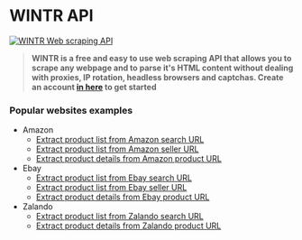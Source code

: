 # WINTR API

[![WINTR Web scraping API](https://www.wintr.com/app/template/favicon.png)](https://www.wintr.com/)

> **WINTR is a free and easy to use web scraping API that allows you to scrape any webpage and to parse it's HTML content without dealing with proxies, IP rotation, headless browsers and captchas. Create an account [in here](https://www.wintr.com/) to get started**

### Popular websites examples

  - Amazon
    - [Extract product list from Amazon search URL](https://www.wintr.com/)
    - [Extract product list from Amazon seller URL](https://www.wintr.com/)
    - [Extract product details from Amazon product URL](https://www.wintr.com/)
  - Ebay
    - [Extract product list from Ebay search URL](https://www.wintr.com/)
    - [Extract product list from Ebay seller URL](https://www.wintr.com/)
    - [Extract product details from Ebay product URL](https://www.wintr.com/)
  - Zalando
    - [Extract product list from Zalando search URL](https://www.wintr.com/)
    - [Extract product details from Zalando product URL](https://www.wintr.com/)
